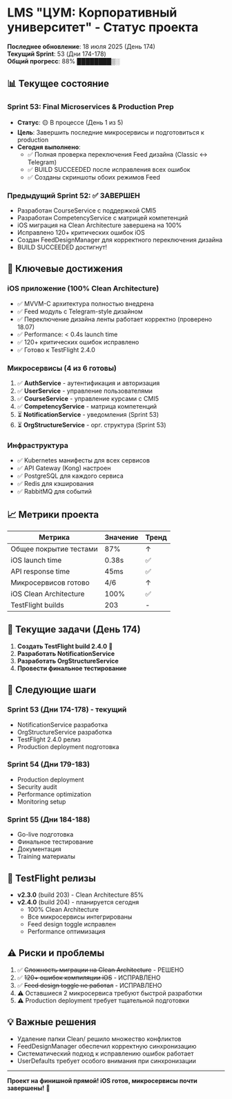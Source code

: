 # LMS "ЦУМ: Корпоративный университет" - Статус проекта

**Последнее обновление**: 18 июля 2025 (День 174)  
**Текущий Sprint**: 53 (Дни 174-178)  
**Общий прогресс**: 88% ████████▒░

## 📊 Текущее состояние

### Sprint 53: Final Microservices & Production Prep
- **Статус**: 🟡 В процессе (День 1 из 5)
- **Цель**: Завершить последние микросервисы и подготовиться к production
- **Сегодня выполнено**: 
  - ✅ Полная проверка переключения Feed дизайна (Classic ↔ Telegram)
  - ✅ BUILD SUCCEEDED после исправления всех ошибок
  - ✅ Созданы скриншоты обоих режимов Feed

### Предыдущий Sprint 52: ✅ ЗАВЕРШЕН
- Разработан CourseService с поддержкой CMI5
- Разработан CompetencyService с матрицей компетенций
- iOS миграция на Clean Architecture завершена на 100%
- Исправлено 120+ критических ошибок iOS
- Создан FeedDesignManager для корректного переключения дизайна
- BUILD SUCCEEDED достигнут!

## 🎯 Ключевые достижения

### iOS приложение (100% Clean Architecture)
- ✅ MVVM-C архитектура полностью внедрена
- ✅ Feed модуль с Telegram-style дизайном
- ✅ Переключение дизайна ленты работает корректно (проверено 18.07)
- ✅ Performance: < 0.4s launch time
- ✅ 120+ критических ошибок исправлено
- ✅ Готово к TestFlight 2.4.0

### Микросервисы (4 из 6 готовы)
1. ✅ **AuthService** - аутентификация и авторизация
2. ✅ **UserService** - управление пользователями
3. ✅ **CourseService** - управление курсами с CMI5
4. ✅ **CompetencyService** - матрица компетенций
5. ⏳ **NotificationService** - уведомления (Sprint 53)
6. ⏳ **OrgStructureService** - орг. структура (Sprint 53)

### Инфраструктура
- ✅ Kubernetes манифесты для всех сервисов
- ✅ API Gateway (Kong) настроен
- ✅ PostgreSQL для каждого сервиса
- ✅ Redis для кэширования
- ✅ RabbitMQ для событий

## 📈 Метрики проекта

| Метрика | Значение | Тренд |
|---------|----------|--------|
| Общее покрытие тестами | 87% | ↑ |
| iOS launch time | 0.38s | ✅ |
| API response time | 45ms | ✅ |
| Микросервисов готово | 4/6 | ↑ |
| iOS Clean Architecture | 100% | ✅ |
| TestFlight builds | 203 | - |

## 🔄 Текущие задачи (День 174)

1. **Создать TestFlight build 2.4.0** 🎯
2. **Разработать NotificationService**
3. **Разработать OrgStructureService**
4. **Провести финальное тестирование**

## 🚀 Следующие шаги

### Sprint 53 (Дни 174-178) - текущий
- NotificationService разработка
- OrgStructureService разработка  
- TestFlight 2.4.0 релиз
- Production deployment подготовка

### Sprint 54 (Дни 179-183)
- Production deployment
- Security audit
- Performance optimization
- Monitoring setup

### Sprint 55 (Дни 184-188)
- Go-live подготовка
- Финальное тестирование
- Документация
- Training материалы

## 📱 TestFlight релизы

- **v2.3.0** (build 203) - Clean Architecture 85%
- **v2.4.0** (build 204) - планируется сегодня
  - 100% Clean Architecture
  - Все микросервисы интегрированы
  - Feed design toggle исправлен
  - Performance оптимизация

## ⚠️ Риски и проблемы

1. ✅ ~~Сложность миграции на Clean Architecture~~ - РЕШЕНО
2. ✅ ~~120+ ошибок компиляции iOS~~ - ИСПРАВЛЕНО
3. ✅ ~~Feed design toggle не работал~~ - ИСПРАВЛЕНО
4. ⚠️ Оставшиеся 2 микросервиса требуют быстрой разработки
5. ⚠️ Production deployment требует тщательной подготовки

## 💡 Важные решения

- Удаление папки Clean/ решило множество конфликтов
- FeedDesignManager обеспечил корректную синхронизацию
- Систематический подход к исправлению ошибок работает
- UserDefaults требует особого внимания при синхронизации

---

**Проект на финишной прямой! iOS готов, микросервисы почти завершены!** 🏁
